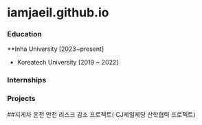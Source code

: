 # iamjaeil.github.io


### Education
**Inha University [2023~present]
- Koreatech University [2019 ~ 2022]

### Internships


### Projects
##지게차 운전 안전 리스크 감소 프로젝트( CJ제일제당 산학협력 프로젝트) 
